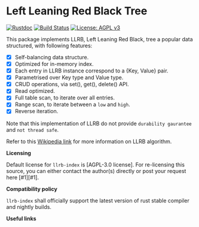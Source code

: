 Left Leaning Red Black Tree
===========================

[![Rustdoc](https://img.shields.io/badge/rustdoc-hosted-blue.svg)](https://docs.rs/llbr-index)
[![Build Status](https://travis-ci.org/bnclabs/llbr-index.svg?branch=master)](https://travis-ci.org/bnclabs/llbr-index)
[![License: AGPL v3](https://img.shields.io/badge/License-AGPL%20v3-blue.svg)](https://www.gnu.org/licenses/agpl-3.0)

This package implements LLRB, Left Leaning Red Black, tree a popular
data structured, with following features:

* [x] Self-balancing data structure.
* [x] Optimized for in-memory index.
* [x] Each entry in LLRB instance correspond to a {Key, Value} pair.
* [x] Parametrised over Key type and Value type.
* [x] CRUD operations, via set(), get(), delete() API.
* [x] Read optimized.
* [x] Full table scan, to iterate over all entries.
* [x] Range scan, to iterate between a ``low`` and ``high``.
* [x] Reverse iteration.

Note that this implementation of LLRB do not provide
``durability gaurantee`` and ``not thread safe``.

Refer to this [Wikipedia link][wikilink] for more information on LLRB algorithm.

**Licensing**

Default license for ``llrb-index`` is [AGPL-3.0 license]. For re-licensing
this source, you can either contact the author(s) directly or post your
request here [#1][#1].

**Compatibility policy**

``llrb-index`` shall officially support the latest version of rust stable
compiler and nightly builds.

**Useful links**

[wikilink]: https://en.wikipedia.org/wiki/Left-leaning_red%E2%80%93black_tree
